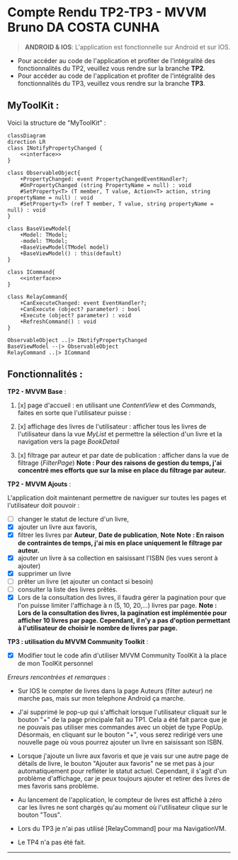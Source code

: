 # **Compte Rendu TP2-TP3 - MVVM Bruno DA COSTA CUNHA**

> **ANDROID & IOS**: L'application est fonctionnelle sur Android et sur IOS. 

- Pour accéder au code de l'application et profiter de l'intégralité des fonctionnalités du TP2, veuillez vous rendre sur la branche **TP2**.
- Pour accéder au code de l'application et profiter de l'intégralité des fonctionnalités du TP3, veuillez vous rendre sur la branche **TP3**.


## MyToolKit : 
  
Voici la structure de "MyToolKit" :

```mermaid
classDiagram
direction LR
class INotifyPropertyChanged {
    <<interface>>
}

class ObservableObject{
    +PropertyChanged: event PropertyChangedEventHandler?;
    #OnPropertyChanged (string PropertyName = null) : void
    #SetProperty<T> (T member, T value, Action<T> action, string propertyName = null) : void
    #SetProperty<T> (ref T member, T value, string propertyName = null) : void
}

class BaseViewModel{
    +Model: TModel;
    -model: TModel;
    +BaseViewModel(TModel model)
    +BaseViewModel() : this(default)
}

class ICommand{
    <<interface>>
}

class RelayCommand{
    +CanExecuteChanged: event EventHandler?;
    +CanExecute (object? parameter) : bool
    +Execute (object? parameter) : void
    +RefreshCommand() : void
} 

ObservableObject ..|> INotifyPropertyChanged
BaseViewModel --|> ObservableObject
RelayCommand ..|> ICommand
```

## Fonctionnalités :


**TP2 - MVVM Base** : 
1. [x] page d'accueil : en utilisant une _ContentView_ et des _Commands_, faites en sorte que l'utilisateur puisse :
      
2. [x] affichage des livres de l'utilisateur : afficher tous les livres de l'utilisateur dans la vue _MyList_ et permettre la sélection d'un livre et la navigation vers la page _BookDetail_
  
3. [x] filtrage par auteur et par date de publication : afficher dans la vue de filtrage (_FilterPage_)
	**Note : Pour des raisons de gestion du temps, j'ai concentré mes efforts que sur la mise en place du filtrage par auteur.**
    
  
**TP2 - MVVM Ajouts** :  

L'application doit maintenant permettre de naviguer sur toutes les pages et l'utilisateur doit pouvoir :
- [ ] changer le statut de lecture d'un livre,
- [x] ajouter un livre aux favoris,
- [x] filtrer les livres par **Auteur**, **Date de publication**, **Note**
  **Note : En raison de contraintes de temps, j'ai mis en place uniquement le filtrage par auteur.**
- [x] ajouter un livre à sa collection en saisissant l'ISBN (les vues seront à ajouter)
- [x] supprimer un livre
- [ ] prêter un livre (et ajouter un contact si besoin)
- [ ] consulter la liste des livres prêtés. 
- [x] Lors de la consultation des livres, il faudra gérer la pagination pour que l'on puisse limiter l'affichage à n (5, 10, 20,...) livres par page.
  **Note :  Lors de la consultation des livres, la pagination est implémentée pour afficher 10 livres par page. Cependant, il n'y a pas d'option permettant à l'utilisateur de choisir le nombre de livres par page.**

**TP3 : utilisation du MVVM Community Toolkit** :

- [X] Modifier tout le code afin d'utiliser MVVM Community ToolKit à la place de mon ToolKit personnel
  
_Erreurs rencontrées et remarques_ :

* Sur IOS le compter de livres dans la page Auteurs (filter auteur) ne marche pas, mais sur mon telephone Android ça marche.

* J'ai supprimé le pop-up qui s'affichait lorsque l'utilisateur cliquait sur le bouton "+" de la page principale fait au TP1. Cela a été fait parce que je ne pouvais pas utiliser mes commandes avec un objet de type PopUp. Désormais, en cliquant sur le bouton "+", vous serez redirigé vers une nouvelle page où vous pourrez ajouter un livre en saisissant son ISBN.

* Lorsque j'ajoute un livre aux favoris et que je vais sur une autre page de détails de livre, le bouton "Ajouter aux favoris" ne se met pas à jour automatiquement pour refléter le statut actuel. Cependant, il s'agit d'un problème d'affichage, car je peux toujours ajouter et retirer des livres de mes favoris sans problème.

* Au lancement de l'application, le compteur de livres est affiché à zéro car les livres ne sont chargés qu'au moment où l'utilisateur clique sur le bouton "Tous".

* Lors du TP3 je n'ai pas utilisé [RelayCommand] pour ma NavigationVM.

* Le TP4 n'a pas été fait.
  

*******